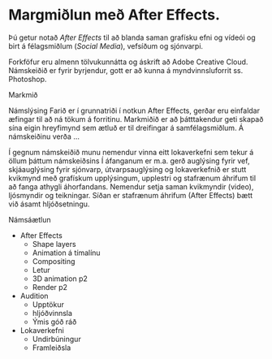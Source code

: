 #  Margmiðlun með After Effects.

Þú getur notað _After Effects_ til að blanda saman grafísku efni og vídeói og birt á félagsmiðlum (_Social Media_), vefsíðum og sjónvarpi. 

Forkföfur eru almenn tölvukunnátta og áskrift að Adobe Creative Cloud. Námskeiðið er fyrir byrjendur, gott er að kunna á myndvinnsluforrit ss. Photoshop.

Markmið

Námslýsing
Farið er í grunnatriði í notkun After Effects, gerðar eru einfaldar æfingar til að ná tökum á forritinu. Markmiðið er að þátttakendur geti skapað sína eigin hreyfimynd sem ætluð er til dreifingar á samfélagsmiðlum. Á námskeiðinu verða ...  

Í gegnum námskeiðið munu nemendur vinna eitt lokaverkefni sem tekur á öllum þáttum námskeiðsins
Í áfanganum er m.a. gerð auglýsing fyrir vef, skjáauglýsing fyrir sjónvarp, útvarpsauglýsing og lokaverkefnið er stutt kvikmynd með grafískum upplýsingum, upplestri og stafrænum áhrifum til að fanga athygli áhorfandans. Nemendur setja saman kvikmyndir (video), ljósmyndir og teikningar. Síðan er stafrænum áhrifum (After Effects) bætt við ásamt hljóðsetningu.


Námsáætlun

- After Effects
  - Shape layers
  - Animation á tímalínu
  - Compositing
  - Letur
  - 3D animation p2
  - Render p2
- Audition
  - Upptökur
  - hljóðvinnsla
  - Ýmis góð ráð 
- Lokaverkefni
  - Undirbúningur
  - Framleiðsla


